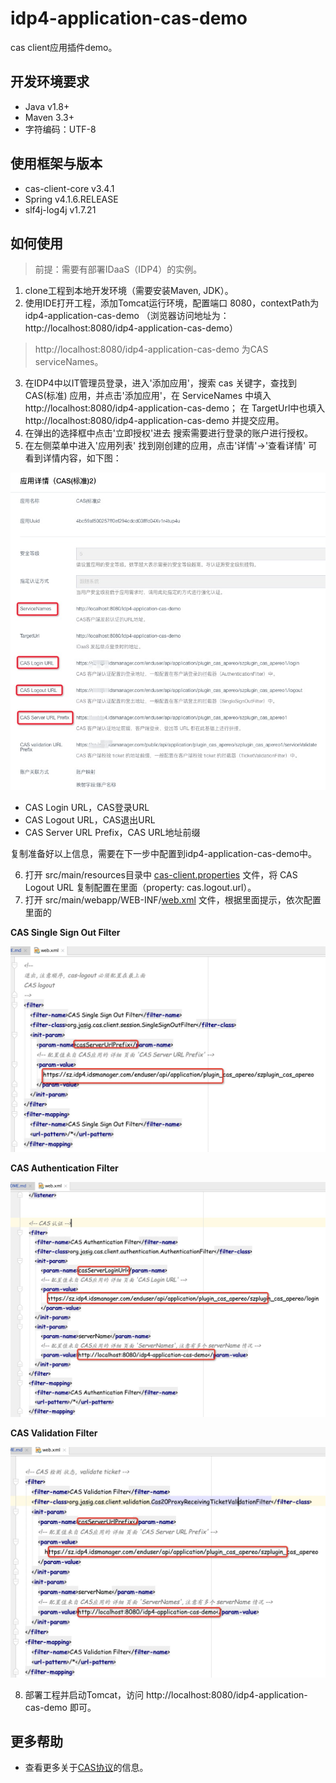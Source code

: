 # idp4-application-cas-demo
cas client应用插件demo。



## 开发环境要求
- Java  v1.8+
- Maven 3.3+
- 字符编码：UTF-8

## 使用框架与版本
- cas-client-core  v3.4.1
- Spring  v4.1.6.RELEASE
- slf4j-log4j  v1.7.21


## 如何使用
> 前提：需要有部署IDaaS（IDP4）的实例。
1. clone工程到本地开发环境（需要安装Maven, JDK）。
2. 使用IDE打开工程，添加Tomcat运行环境，配置端口 8080，contextPath为 idp4-application-cas-demo （浏览器访问地址为：http://localhost:8080/idp4-application-cas-demo）

> http://localhost:8080/idp4-application-cas-demo 为CAS serviceNames。

3. 在IDP4中以IT管理员登录，进入'添加应用'，搜索 cas 关键字，查找到 CAS(标准) 应用，并点击'添加应用'，在 ServiceNames 中填入 http://localhost:8080/idp4-application-cas-demo；
在 TargetUrl中也填入 http://localhost:8080/idp4-application-cas-demo  并提交应用。
4. 在弹出的选择框中点击'立即授权'进去 搜索需要进行登录的账户进行授权。
5. 在左侧菜单中进入'应用列表' 找到刚创建的应用，点击'详情'->'查看详情' 可看到详情内容，如下图：

![cas-details](relation/cas-details.jpg)

- CAS Login URL，CAS登录URL
- CAS Logout URL，CAS退出URL
- CAS Server URL Prefix，CAS URL地址前缀

复制准备好以上信息，需要在下一步中配置到idp4-application-cas-demo中。

6. 打开 src/main/resources目录中 [cas-client.properties](src/main/resources/cas-client.properties) 文件，将 CAS Logout URL 复制配置在里面（property: cas.logout.url）。
7. 打开 src/main/webapp/WEB-INF/[web.xml](src/main/webapp/WEB-INF/web.xml) 文件，根据里面提示，依次配置里面的

**CAS Single Sign Out Filter**

![cas-logout](relation/cas-logout-filter.jpg)

**CAS Authentication Filter**

![cas-auth](relation/cas-auth-filter.jpg)

**CAS Validation Filter**

![cas-validation](relation/cas-validation-filter.jpg)


8. 部署工程并启动Tomcat，访问 http://localhost:8080/idp4-application-cas-demo 即可。
   


## 更多帮助
- 查看更多关于[CAS协议](https://www.apereo.org/projects/cas)的信息。

